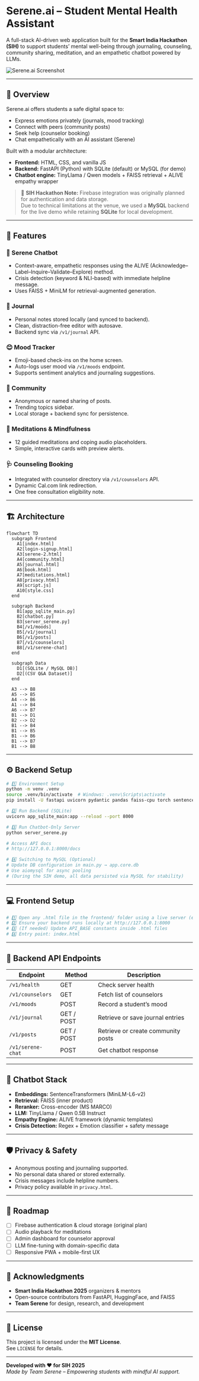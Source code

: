 # Serene.ai – Student Mental Health Assistant

A full-stack AI-driven web application built for the **Smart India Hackathon (SIH)** to support students’ mental well-being through journaling, counseling, community sharing, meditation, and an empathetic chatbot powered by LLMs.

![Serene.ai Screenshot](docs/serene-preview.png)

---

## 🌟 Overview
Serene.ai offers students a safe digital space to:
- Express emotions privately (journals, mood tracking)
- Connect with peers (community posts)
- Seek help (counselor booking)
- Chat empathetically with an AI assistant (Serene)

Built with a modular architecture:
- **Frontend:** HTML, CSS, and vanilla JS  
- **Backend:** FastAPI (Python) with SQLite (default) or MySQL (for demo)  
- **Chatbot engine:** TinyLlama / Qwen models + FAISS retrieval + ALIVE empathy wrapper

> 🧩 **SIH Hackathon Note:** Firebase integration was originally planned for authentication and data storage.  
> Due to technical limitations at the venue, we used a **MySQL** backend for the live demo while retaining **SQLite** for local development.

---

## 🚀 Features

### 💬 Serene Chatbot
- Context-aware, empathetic responses using the ALIVE (Acknowledge–Label–Inquire–Validate–Explore) method.
- Crisis detection (keyword & NLI-based) with immediate helpline message.
- Uses FAISS + MiniLM for retrieval-augmented generation.

### 📘 Journal
- Personal notes stored locally (and synced to backend).
- Clean, distraction-free editor with autosave.
- Backend sync via `/v1/journal` API.

### 😊 Mood Tracker
- Emoji-based check-ins on the home screen.
- Auto-logs user mood via `/v1/moods` endpoint.
- Supports sentiment analytics and journaling suggestions.

### 👥 Community
- Anonymous or named sharing of posts.
- Trending topics sidebar.
- Local storage + backend sync for persistence.

### 🧘 Meditations & Mindfulness
- 12 guided meditations and coping audio placeholders.
- Simple, interactive cards with preview alerts.

### 🩺 Counseling Booking
- Integrated with counselor directory via `/v1/counselors` API.
- Dynamic Cal.com link redirection.
- One free consultation eligibility note.

---

## 🏗️ Architecture

```mermaid
flowchart TD
  subgraph Frontend
    A1[index.html]
    A2[login-signup.html]
    A3[serene-2.html]
    A4[community.html]
    A5[journal.html]
    A6[book.html]
    A7[meditations.html]
    A8[privacy.html]
    A9[script.js]
    A10[style.css]
  end

  subgraph Backend
    B1[app_sqlite_main.py]
    B2[chatbot.py]
    B3[server_serene.py]
    B4[/v1/moods]
    B5[/v1/journal]
    B6[/v1/posts]
    B7[/v1/counselors]
    B8[/v1/serene-chat]
  end

  subgraph Data
    D1[(SQLite / MySQL DB)]
    D2[(CSV Q&A Dataset)]
  end

  A3 --> B8
  A5 --> B5
  A4 --> B6
  A1 --> B4
  A6 --> B7
  B1 --> D1
  B2 --> D2
  B1 --> B4
  B1 --> B5
  B1 --> B6
  B1 --> B7
  B1 --> B8
```

---

## ⚙️ Backend Setup

```bash
# 1️⃣ Environment Setup
python -m venv .venv
source .venv/bin/activate  # Windows: .venv\Scripts\activate
pip install -U fastapi uvicorn pydantic pandas faiss-cpu torch sentence-transformers transformers

# 2️⃣ Run Backend (SQLite)
uvicorn app_sqlite_main:app --reload --port 8000

# 3️⃣ Run Chatbot-Only Server
python server_serene.py

# Access API docs
# http://127.0.0.1:8000/docs

# 4️⃣ Switching to MySQL (Optional)
# Update DB configuration in main.py → app.core.db
# Use aiomysql for async pooling
# (During the SIH demo, all data persisted via MySQL for stability)
```

---

## 💻 Frontend Setup

```bash
# 1️⃣ Open any .html file in the frontend/ folder using a live server (e.g., VS Code Live Server)
# 2️⃣ Ensure your backend runs locally at http://127.0.0.1:8000
# 3️⃣ (If needed) Update API_BASE constants inside .html files
# 4️⃣ Entry point: index.html
```

---

## 🔗 Backend API Endpoints

| Endpoint | Method | Description |
|-----------|--------|-------------|
| `/v1/health` | GET | Check server health |
| `/v1/counselors` | GET | Fetch list of counselors |
| `/v1/moods` | POST | Record a student’s mood |
| `/v1/journal` | GET / POST | Retrieve or save journal entries |
| `/v1/posts` | GET / POST | Retrieve or create community posts |
| `/v1/serene-chat` | POST | Get chatbot response |

---

## 🧠 Chatbot Stack
- **Embeddings:** SentenceTransformers (MiniLM-L6-v2)  
- **Retrieval:** FAISS (inner product)  
- **Reranker:** Cross-encoder (MS MARCO)  
- **LLM:** TinyLlama / Qwen 0.5B Instruct  
- **Empathy Engine:** ALIVE framework (dynamic templates)  
- **Crisis Detection:** Regex + Emotion classifier + safety message  

---

## 🛡️ Privacy & Safety
- Anonymous posting and journaling supported.  
- No personal data shared or stored externally.  
- Crisis messages include helpline numbers.  
- Privacy policy available in `privacy.html`.

---

## 🧩 Roadmap
- [ ] Firebase authentication & cloud storage (original plan)  
- [ ] Audio playback for meditations  
- [ ] Admin dashboard for counselor approval  
- [ ] LLM fine-tuning with domain-specific data  
- [ ] Responsive PWA + mobile-first UX  

---

## 🧾 Acknowledgments
- **Smart India Hackathon 2025** organizers & mentors  
- Open-source contributors from FastAPI, HuggingFace, and FAISS  
- **Team Serene** for design, research, and development  

---

## 📜 License
This project is licensed under the **MIT License**.  
See `LICENSE` for details.

---

**Developed with ❤️ for SIH 2025**  
_Made by Team Serene – Empowering students with mindful AI support._
